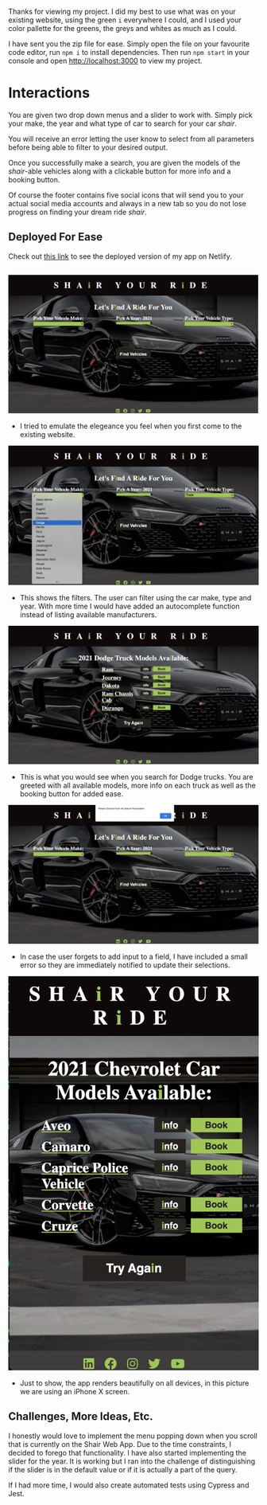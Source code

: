 Thanks for viewing my project.
I did my best to use what was on your existing website, using the green `i` everywhere I could, and I used your color pallette for the greens, the greys and whites as much as I could.

I have sent you the zip file for ease.
Simply open the file on your favourite code editor, run `npm i` to install dependencies.
Then run `npm start` in your console and open [http://localhost:3000](http://localhost:3000) to view my project.

# Interactions

You are given two drop down menus and a slider to work with. Simply pick your make, the year and what type of car to search for your car *shair*.

You will receive an error letting the user know to select from all parameters before being able to filter to your desired output.

Once you successfully make a search, you are given the models of the *shair*-able vehicles along with a clickable button for more info and a booking button.

Of course the footer contains five social icons that will send you to your actual social media accounts and always in a new tab so you do not lose progress on finding your dream ride *shair*.

## Deployed For Ease
Check out [this link](https://car-shair.netlify.app/) to see the deployed version of my app on Netlify.

##
![app overview](https://github.com/Billex87/car-shairs/blob/54b6e24731af904dddedcbd449b1478ee79a6fb4/public/home%20page.png)
* I tried to emulate the elegeance you feel when you first come to the existing website. 

![filter area](https://github.com/Billex87/car-shairs/blob/main/public/display%20makers.png)
* This shows the filters. The user can filter using the car make, type and year. With more time I would have added an autocomplete function instead of listing available manufacturers.

![results](https://github.com/Billex87/car-shairs/blob/main/public/dodge%20trucks.png)
* This is what you would see when you search for Dodge trucks. You are greeted with all available models, more info on each truck as well as the booking button for added ease.

![errors](https://github.com/Billex87/car-shairs/blob/main/public/error.png)
* In case the user forgets to add input to a field, I have included a small error so they are immediately notified to update their selections.

![mobile rendering](https://github.com/Billex87/car-shairs/blob/main/public/render.png)
* Just to show, the app renders beautifully on all devices, in this picture we are using an iPhone X screen.


## Challenges, More Ideas, Etc.

I honestly would love to implement the menu popping down when you scroll that is currently on the Shair Web App. Due to the time constraints, I decided to forego that functionality. I have also started implementing the slider for the year. It is working but I ran into the challenge of distinguishing if the slider is in the default value or if it is actually a part of the query.

If I had more time, I would also create automated tests using Cypress and Jest.

